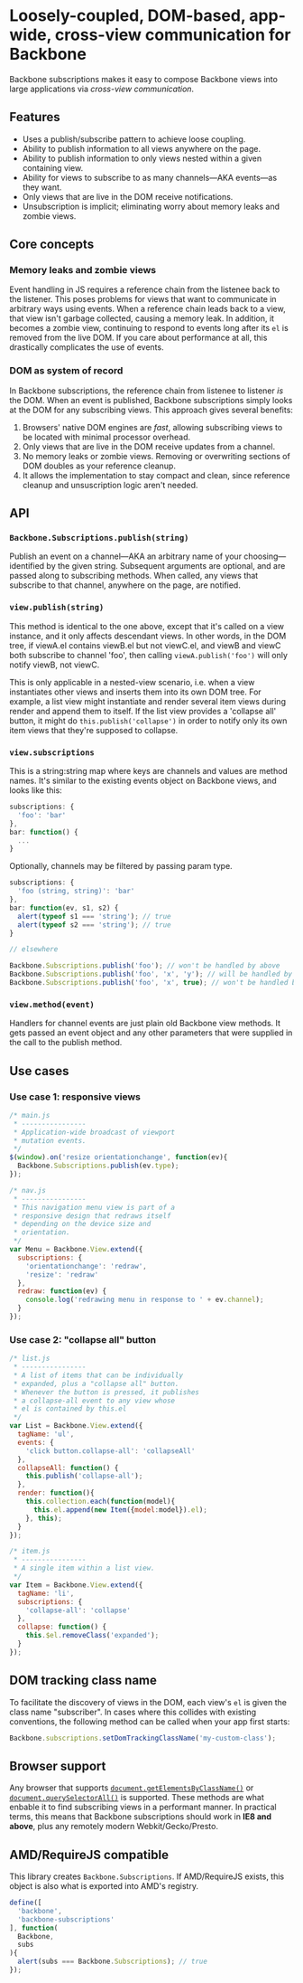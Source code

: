 # Loosely-coupled, DOM-based, app-wide, cross-view communication for Backbone

Backbone subscriptions makes it easy to compose Backbone views into large applications via *cross-view communication*.

## Features

 * Uses a publish/subscribe pattern to achieve loose coupling.
 * Ability to publish information to all views anywhere on the page.
 * Ability to publish information to only views nested within a given containing view.
 * Ability for views to subscribe to as many channels—AKA events—as they want.
 * Only views that are live in the DOM receive notifications.
 * Unsubscription is implicit; eliminating worry about memory leaks and zombie views.

## Core concepts

### Memory leaks and zombie views

Event handling in JS requires a reference chain from the listenee back to the listener.
This poses problems for views that want to communicate in arbitrary ways using events.
When a reference chain leads back to a view, that view isn't garbage collected, causing a memory leak.
In addition, it becomes a zombie view, continuing to respond to events long after its `el` is removed from the live DOM.
If you care about performance at all, this drastically complicates the use of events.

### DOM as system of record

In Backbone subscriptions, the reference chain from listenee to listener *is* the DOM.
When an event is published, Backbone subscriptions simply looks at the DOM for any subscribing views.
This approach gives several benefits:

 1. Browsers' native DOM engines are *fast*, allowing subscribing views to be located with minimal processor overhead.
 2. Only views that are live in the DOM receive updates from a channel.
 3. No memory leaks or zombie views. Removing or overwriting sections of DOM doubles as your reference cleanup.
 4. It allows the implementation to stay compact and clean, since reference cleanup and unsuscription logic aren't needed.

## API

### `Backbone.Subscriptions.publish(string)`

Publish an event on a channel—AKA an arbitrary name of your choosing—identified by the given string.
Subsequent arguments are optional, and are passed along to subscribing methods.
When called, any views that subscribe to that channel, anywhere on the page, are notified.

### `view.publish(string)`

This method is identical to the one above, except that it's called on a view instance, and it only affects descendant views.
In other words, in the DOM tree, if viewA.el contains viewB.el but not viewC.el, and viewB and viewC both subscribe to channel 'foo', then calling `viewA.publish('foo')` will only notify viewB, not viewC.

This is only applicable in a nested-view scenario, i.e. when a view instantiates other views and inserts them into its own DOM tree.
For example, a list view might instantiate and render several item views during render and append them to itself.
If the list view provides a 'collapse all' button, it might do `this.publish('collapse')` in order to notify only its own item views that they're supposed to collapse.

### `view.subscriptions`

This is a string:string map where keys are channels and values are method names.
It's similar to the existing events object on Backbone views, and looks like this:

```javascript
subscriptions: {
  'foo': 'bar'
},
bar: function() {
  ...
}
```

Optionally, channels may be filtered by passing param type.

```javascript
subscriptions: {
  'foo (string, string)': 'bar'
},
bar: function(ev, s1, s2) {
  alert(typeof s1 === 'string'); // true
  alert(typeof s2 === 'string'); // true
}

// elsewhere

Backbone.Subscriptions.publish('foo'); // won't be handled by above
Backbone.Subscriptions.publish('foo', 'x', 'y'); // will be handled by above
Backbone.Subscriptions.publish('foo', 'x', true); // won't be handled by above
```

### `view.method(event)`

Handlers for channel events are just plain old Backbone view methods.
It gets passed an event object and any other parameters that were supplied in the call to the publish method.

## Use cases

### Use case 1: responsive views

```javascript
/* main.js
 * ----------------
 * Application-wide broadcast of viewport
 * mutation events.
 */
$(window).on('resize orientationchange', function(ev){
  Backbone.Subscriptions.publish(ev.type);
});

/* nav.js
 * ----------------
 * This navigation menu view is part of a
 * responsive design that redraws itself
 * depending on the device size and
 * orientation.
 */
var Menu = Backbone.View.extend({
  subscriptions: {
    'orientationchange': 'redraw',
    'resize': 'redraw'
  },
  redraw: function(ev) {
    console.log('redrawing menu in response to ' + ev.channel);
  }
});
```

### Use case 2: "collapse all" button

```javascript
/* list.js
 * ----------------
 * A list of items that can be individually
 * expanded, plus a "collapse all" button.
 * Whenever the button is pressed, it publishes
 * a collapse-all event to any view whose
 * el is contained by this.el
 */
var List = Backbone.View.extend({
  tagName: 'ul',
  events: {
    'click button.collapse-all': 'collapseAll'
  },
  collapseAll: function() {
    this.publish('collapse-all');
  },
  render: function(){
    this.collection.each(function(model){
      this.el.append(new Item({model:model}).el);
    }, this);
  }
});

/* item.js
 * ----------------
 * A single item within a list view.
 */
var Item = Backbone.View.extend({
  tagName: 'li',
  subscriptions: {
    'collapse-all': 'collapse'
  },
  collapse: function() {
    this.$el.removeClass('expanded');
  }
});
```

## DOM tracking class name

To facilitate the discovery of views in the DOM, each view's `el` is given the class name "subscriber". In cases where this collides with existing conventions, the following method can be called when your app first starts:

```javascript
Backbone.subscriptions.setDomTrackingClassName('my-custom-class');
```

## Browser support

Any browser that supports [`document.getElementsByClassName()`](https://developer.mozilla.org/en-US/docs/Web/API/document.getElementsByClassName) or [`document.querySelectorAll()`](http://www.w3.org/TR/selectors-api2/) is supported.
These methods are what enbable it to find subscribing views in a performant manner.
In practical terms, this means that Backbone subscriptions should work in **IE8 and above**, plus any remotely modern Webkit/Gecko/Presto.

## AMD/RequireJS compatible

This library creates `Backbone.Subscriptions`. If AMD/RequireJS exists, this object is also what is exported into AMD's registry.

```javascript
define([
  'backbone',
  'backbone-subscriptions'
], function(
  Backbone,
  subs
){
  alert(subs === Backbone.Subscriptions); // true
});
```

